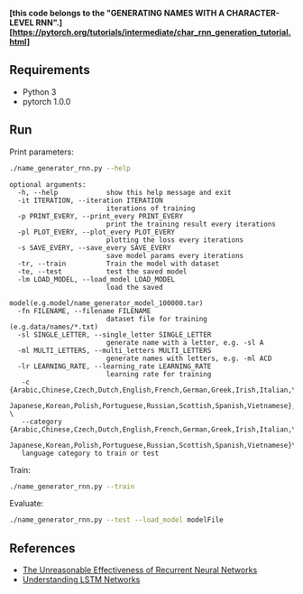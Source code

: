**[this code belongs to  the "GENERATING NAMES WITH A CHARACTER-LEVEL RNN".][https://pytorch.org/tutorials/intermediate/char_rnn_generation_tutorial.html]** 

## Requirements

- Python 3
- pytorch 1.0.0

	

## Run

Print parameters:

```bash
./name_generator_rnn.py --help
```

```
optional arguments:
  -h, --help            show this help message and exit
  -it ITERATION, --iteration ITERATION
                        iterations of training
  -p PRINT_EVERY, --print_every PRINT_EVERY
                        print the training result every iterations
  -pl PLOT_EVERY, --plot_every PLOT_EVERY
                        plotting the loss every iterations
  -s SAVE_EVERY, --save_every SAVE_EVERY
                        save model params every iterations
  -tr, --train          Train the model with dataset
  -te, --test           test the saved model
  -lm LOAD_MODEL, --load_model LOAD_MODEL
                        load the saved
                        model(e.g.model/name_generator_model_100000.tar)
  -fn FILENAME, --filename FILENAME
                        dataset file for training (e.g.data/names/*.txt)
  -sl SINGLE_LETTER, --single_letter SINGLE_LETTER
                        generate name with a letter, e.g. -sl A
  -ml MULTI_LETTERS, --multi_letters MULTI_LETTERS
                        generate names with letters, e.g. -ml ACD
  -lr LEARNING_RATE, --learning_rate LEARNING_RATE
                        learning rate for training
   -c {Arabic,Chinese,Czech,Dutch,English,French,German,Greek,Irish,Italian,\
   Japanese,Korean,Polish,Portuguese,Russian,Scottish,Spanish,Vietnamese}, \
   --category {Arabic,Chinese,Czech,Dutch,English,French,German,Greek,Irish,Italian,\
   Japanese,Korean,Polish,Portuguese,Russian,Scottish,Spanish,Vietnamese}\
   language category to train or test

```

Train:

```bash
./name_generator_rnn.py --train
```

Evaluate:

```bash
./name_generator_rnn.py --test --load_model modelFile 
```


## References

- [The Unreasonable Effectiveness of Recurrent Neural Networks](https://karpathy.github.io/2015/05/21/rnn-effectiveness/)
- [Understanding LSTM Networks](https://colah.github.io/posts/2015-08-Understanding-LSTMs/)

